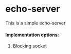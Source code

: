 # echo-server #

This is a simple echo-server

#### Implementation options: ####
1. Blocking socket
